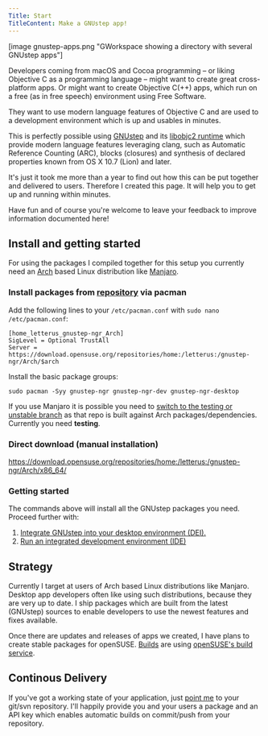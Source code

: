 ```yaml
---
Title: Start
TitleContent: Make a GNUstep app!
---
```


[image gnustep-apps.png "GWorkspace showing a directory with several GNUstep apps"]

Developers coming from macOS and Cocoa programming – or liking Objective C as a programming language – might want to create great cross-platform apps. Or might want to create Objective C(++) apps, which run on a free (as in free speech) environment using Free Software.

They want to use modern language features of Objective C and are used to a development environment which is up and usables in minutes.

This is perfectly possible using [GNUstep](http://http://gnustep.org/]) and its [libobjc2 runtime](https://github.com/gnustep/libobjc2) which provide modern language features leveraging clang, such as Automatic Reference Counting (ARC), blocks (closures) and synthesis of declared properties known from OS X 10.7 (Lion) and later.

It's just it took me more than a year to find out how this can be put together and delivered to users. Therefore I created this page. It will help you to get up and running within minutes.

Have fun and of course you're welcome to leave your feedback to improve information documented here!


## Install and getting started

For using the packages I compiled together for this setup you currently need an [Arch](https://archlinux.org/) based Linux distribution like [Manjaro](https://manjaro.org/).

### Install packages from [repository](https://build.opensuse.org/project/show/home:letterus:gnustep-ngr) via pacman

Add the following lines to your ```/etc/pacman.conf``` with ```sudo nano /etc/pacman.conf```:

```
[home_letterus_gnustep-ngr_Arch]
SigLevel = Optional TrustAll
Server = https://download.opensuse.org/repositories/home:/letterus:/gnustep-ngr/Arch/$arch
```

Install the basic package groups:

```
sudo pacman -Syy gnustep-ngr gnustep-ngr-dev gnustep-ngr-desktop
```

If you use Manjaro it is possible you need to [switch to the testing or unstable branch](https://wiki.manjaro.org/index.php?title=Switching_Branches) as that repo is built against Arch packages/dependencies. Currently you need **testing**.

### Direct download (manual installation)

https://download.opensuse.org/repositories/home:/letterus:/gnustep-ngr/Arch/x86_64/


### Getting started

The commands above will install all the GNUstep packages you need. Proceed further with:

1. [Integrate GNUstep into your desktop environment (DEI).](/dei)
2. [Run an integrated development environment (IDE)](/ide)

## Strategy

Currently I target at users of Arch based Linux distributions like Manjaro. Desktop app developers often like using such distributions, because they are very up to date. I ship packages which are built from the latest (GNUstep) sources to enable developers to use the newest features and fixes available.

Once there are updates and releases of apps we created, I have plans to create stable packages for openSUSE. [Builds](https://build.opensuse.org/project/show/home:letterus:gnustep-ngr) are using [openSUSE's build service](https://build.opensuse.org/).


## Continous Delivery

If you've got a working state of your application, just [point me](/contact) to your git/svn repository. I'll happily provide you and your users a package and an API key which enables automatic builds on commit/push from your repository.
